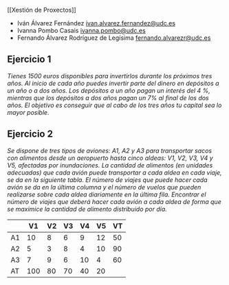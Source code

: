 [[Xestión de Proxectos]]

+ Iván Álvarez Fernández
ivan.alvarez.fernandez@udc.es
+ Ivanna Pombo Casais
ivanna.pombo@udc.es
+ Fernando Álvarez Rodríguez de Legísima
fernando.alvarezr@udc.es

## Ejercicio 1
*Tienes 1500 euros disponibles para invertirlos durante los próximos tres años. Al inicio de cada año puedes invertir parte del dinero en depósitos a un año o a dos años. Los depósitos a un año pagan un interés del 4 %, mientras que los depósitos a dos años pagan un 7% al final de los dos años. El objetivo es conseguir que al cabo de los tres años tu capital sea lo mayor posible.*

## Ejercicio 2
*Se dispone de tres tipos de aviones: A1, A2 y A3 para transportar sacos con alimentos desde un aeropuerto hasta cinco aldeas: V1, V2, V3, V4 y V5, afectadas por inundaciones. La cantidad de alimentos (en unidades adecuadas) que cada avión puede transportar a cada aldea en cada viaje, se da en la siguiente tabla. El número de viajes que puede hacer cada avión se da en la última columna y el número de vuelos que pueden realizarse sobre cada aldea diariamente en la última fila. Encontrar el número de viajes que deberá hacer cada avión a cada aldea de forma que se maximice la cantidad de alimento distribuido por día.*

|    | V1 | V2 | V3 | V4 | V5 | VT |
|----|----|----|----|----|----|----|
| A1 | 10 | 8  | 6  | 9  | 12 | 50 |
| A2 | 5  | 3  | 8  | 4  | 10 | 90 |
| A3 | 7  | 9  | 6  | 10 | 4  | 60 |
| AT | 100| 80 | 70 | 40 | 20 |    |
